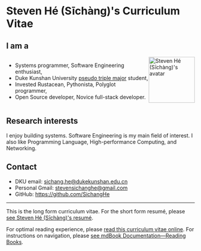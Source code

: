 # Steven Hé (Sīchàng)'s Curriculum Vitae

## I am a

<div style="display: flex; flex-direction: row;">

- Systems programmer, Software Engineering enthusiast,
- Duke Kunshan University [pseudo triple major][dku] student,
- Invested Rustacean, Pythonista, Polyglot programmer,
- Open Source developer, Novice full-stack developer.

<img height="123px" alt="Steven Hé (Sīchàng)'s avatar" src="favicon.svg" />
</div>

## Research interests

I enjoy building systems. Software Engineering is my main field of interest.
I also like Programming Language, High-performance Computing, and Networking.

## Contact

- DKU email: <sichang.he@dukekunshan.edu.cn>
- Personal Gmail: <stevensichanghe@gmail.com>
- GitHub: <https://github.com/SichangHe>

---

This is the long form curriculum vitae.
For the short form resumé, please [see Steven Hé (Sīchàng)'s resumé][resume].

For optimal reading experience, please
[read this curriculum vitae online][CV_gh_pages].
For instructions on navigation, please
[see mdBook Documentation—Reading Books][mdbook_doc_reading_books].

[CV_gh_pages]: https://sichanghe.github.io/curriculum_vitae/
[dku]: ./education/index.md#duke-kunshan-university-dku-2020---
[mdbook_doc_reading_books]: https://rust-lang.github.io/mdBook/guide/reading.html
[resume]: https://github.com/SichangHe/resume
